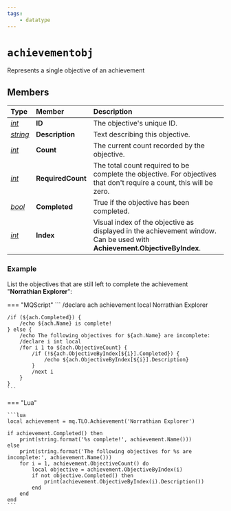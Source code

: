```yaml
---
tags:
    - datatype
---
```


# `achievementobj`

Represents a single objective of an achievement

## Members

| **Type** | **Member** | **Description** |
| :--- | :--- | :--- |
| [_int_](datatype-int.md) | **ID** | The objective's unique ID. |
| [_string_](datatype-string.md) | **Description** | Text describing this objective. |
| [_int_](datatype-int.md) | **Count** | The current count recorded by the objective. |
| [_int_](datatype-int.md) | **RequiredCount** | The total count required to be complete the objective. For objectives that don't require a count, this will be zero. |
| [_bool_](datatype-bool.md) | **Completed** | True if the objective has been completed. |
| [_int_](datatype-int.md) | **Index** | Visual index of the objective as displayed in the achievement window. Can be used with **Achievement.ObjectiveByIndex**. |

### Example

List the objectives that are still left to complete the achievement "**Norrathian Explorer**":

=== "MQScript"
    ```
    /declare ach achievement local Norrathian Explorer

    /if (${ach.Completed}) {
        /echo ${ach.Name} is complete!
    } else {
        /echo The following objectives for ${ach.Name} are incomplete:
        /declare i int local
        /for i 1 to ${ach.ObjectiveCount} {
            /if (!${ach.ObjectiveByIndex[${i}].Completed}) {
                /echo ${ach.ObjectiveByIndex[${i}].Description}
            }
            /next i
        }
    }
    ```

=== "Lua"

    ```lua
    local achievement = mq.TLO.Achievement('Norrathian Explorer')

    if achievement.Completed() then
        print(string.format('%s complete!', achievement.Name()))
    else
        print(string.format('The following objectives for %s are incomplete:', achievement.Name()))
        for i = 1, achievement.ObjectiveCount() do
            local objective = achievement.ObjectiveByIndex(i)
            if not objective.Completed() then
                print(achievement.ObjectiveByIndex(i).Description())
            end
        end
    end
    ```
